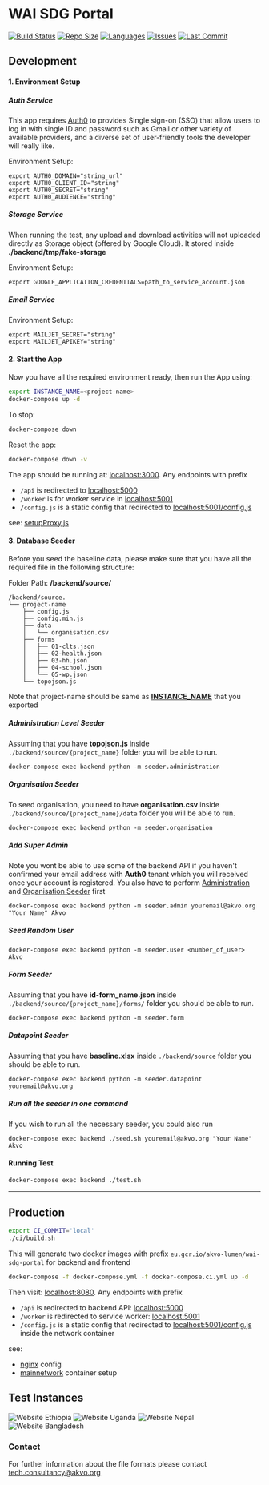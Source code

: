 # WAI SDG Portal

[![Build Status](https://akvo.semaphoreci.com/badges/wai-sdg-portal/branches/main.svg?style=shields)](https://akvo.semaphoreci.com/projects/wai-sdg-portal) [![Repo Size](https://img.shields.io/github/repo-size/akvo/wai-sdg-portal)](https://img.shields.io/github/repo-size/akvo/wai-sdg-portal) [![Languages](https://img.shields.io/github/languages/count/akvo/wai-sdg-portal
)](https://img.shields.io/github/languages/count/akvo/wai-sdg-portal
) [![Issues](https://img.shields.io/github/issues/akvo/wai-sdg-portal
)](https://img.shields.io/github/issues/akvo/wai-sdg-portal
) [![Last Commit](https://img.shields.io/github/last-commit/akvo/wai-sdg-portal/main
)](https://img.shields.io/github/last-commit/akvo/wai-sdg-portal/main)

## Development

#### 1. Environment Setup

##### Auth Service

This app requires [Auth0](https://auth0.com) to provides Single sign-on (SSO) that allow users to log in with single ID and password such as Gmail or other variety of available providers, and a diverse set of user-friendly tools the developer will really like.

Environment Setup:
```
export AUTH0_DOMAIN="string_url"
export AUTH0_CLIENT_ID="string"
export AUTH0_SECRET="string"
export AUTH0_AUDIENCE="string"
```

##### Storage Service

When running the test, any upload and download activities will not uploaded directly as Storage object (offered by Google Cloud). It stored inside **./backend/tmp/fake-storage**

Environment Setup:
```
export GOOGLE_APPLICATION_CREDENTIALS=path_to_service_account.json
```

##### Email Service
Environment Setup:
```
export MAILJET_SECRET="string"
export MAILJET_APIKEY="string"
```

#### 2. Start the App

Now you have all the required environment ready, then run the App using:

```bash
export INSTANCE_NAME=<project-name>
docker-compose up -d
```

To stop:

```bash
docker-compose down
```

Reset the app:

```bash
docker-compose down -v
```

The app should be running at: [localhost:3000](http://localhost:3000). Any endpoints with prefix
- `/api` is redirected to [localhost:5000](http://localhost:5000)
- `/worker` is for worker service in [localhost:5001](http://localhost:5001)
- `/config.js` is a static config that redirected to [localhost:5001/config.js](http://localhost:5000/config.js)

see: [setupProxy.js](https://github.com/akvo/wai-sdg-portal/blob/main/frontend/src/setupProxy.js)

#### 3. Database Seeder

Before you seed the baseline data, please make sure that you have all the required file in the following structure:

Folder Path: **/backend/source/**

```
/backend/source.
└── project-name
    ├── config.js
    ├── config.min.js
    ├── data
    │   └── organisation.csv
    ├── forms
    │   ├── 01-clts.json
    │   ├── 02-health.json
    │   ├── 03-hh.json
    │   ├── 04-school.json
    │   └── 05-wp.json
    └── topojson.js

```
Note that project-name should be same as [**INSTANCE_NAME**](#2.-start-the-app) that you exported

##### Administration Level Seeder
Assuming that you have **topojson.js** inside `./backend/source/{project_name}` folder you will be able to run.
```
docker-compose exec backend python -m seeder.administration
```
##### Organisation Seeder
To seed organisation, you need to have **organisation.csv** inside `./backend/source/{project_name}/data` folder you will be able to run.
```
docker-compose exec backend python -m seeder.organisation
```
##### Add Super Admin
Note you wont be able to use some of the backend API if you haven't confirmed your email address with **Auth0** tenant which you will received once your account is registered. You also have to perform [Administration](#administration-level-seeder) and [Organisation Seeder](#organisation-seeder) first
```
docker-compose exec backend python -m seeder.admin youremail@akvo.org "Your Name" Akvo
```
##### Seed Random User
```
docker-compose exec backend python -m seeder.user <number_of_user> Akvo
```
##### Form Seeder
Assuming that you have **id-form_name.json** inside `./backend/source/{project_name}/forms/` folder you should be able to run.
```
docker-compose exec backend python -m seeder.form
```
##### Datapoint Seeder
Assuming that you have **baseline.xlsx** inside `./backend/source` folder you should be able to run.
```
docker-compose exec backend python -m seeder.datapoint youremail@akvo.org
```
##### Run all the seeder in one command
If you wish to run all the necessary seeder, you could also run
```
docker-compose exec backend ./seed.sh youremail@akvo.org "Your Name" Akvo
```

#### Running Test

```bash
docker-compose exec backend ./test.sh
```
-----------------

## Production

```bash
export CI_COMMIT='local'
./ci/build.sh
```
This will generate two docker images with prefix `eu.gcr.io/akvo-lumen/wai-sdg-portal` for backend and frontend

```bash
docker-compose -f docker-compose.yml -f docker-compose.ci.yml up -d
```

Then visit: [localhost:8080](http://localhost:8080). Any endpoints with prefix
- `/api` is redirected to backend API: [localhost:5000](http://localhost:5000)
- `/worker` is redirected to service worker: [localhost:5001](http://localhost:5001)
- `/config.js` is a static config that redirected to [localhost:5001/config.js](http://localhost:5000/config.js)
inside the network container

see:
- [nginx](https://github.com/akvo/wai-sdg-portal/blob/main/frontend/nginx/conf.d/default.conf) config
- [mainnetwork](https://github.com/akvo/wai-sdg-portal/blob/0aa961abd05b3611533f47133aac0fe4f682c2cd/docker-compose.ci.yml#L75-L81) container setup

## Test Instances

![Website Ethiopia](https://img.shields.io/website?down_color=red&down_message=offline&label=WAI-Ethiopia&up_color=green&up_message=online&url=https%3A%2F%2Fwai-ethiopia.akvotest.org) ![Website Uganda](https://img.shields.io/website?down_color=red&down_message=offline&label=WAI-Uganda&up_color=green&up_message=online&url=https%3A%2F%2Fwai-uganda.akvotest.org) ![Website Nepal](https://img.shields.io/website?down_color=red&down_message=offline&label=WAI-Nepal&up_color=green&up_message=online&url=https%3A%2F%2Fwai-nepal.akvotest.org) ![Website Bangladesh](https://img.shields.io/website?down_color=red&down_message=offline&label=WAI-Bangladesh&up_color=green&up_message=online&url=https%3A%2F%2Fwai-bangladesh.akvotest.org)

### Contact

For further information about the file formats please contact tech.consultancy@akvo.org
